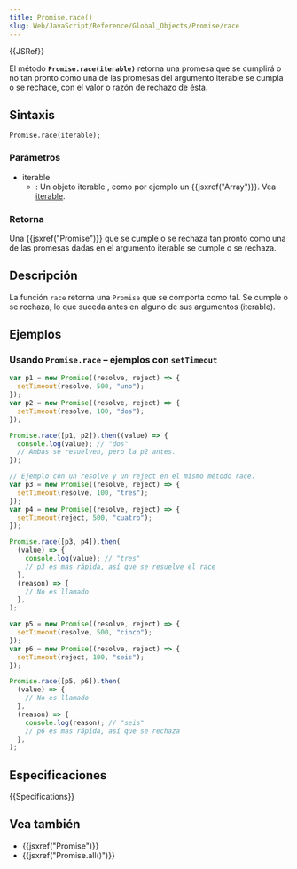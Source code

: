 ```yaml
---
title: Promise.race()
slug: Web/JavaScript/Reference/Global_Objects/Promise/race
---
```


{{JSRef}}

El método **`Promise.race(iterable)`** retorna una promesa que se cumplirá o no tan pronto como una de las promesas del argumento iterable se cumpla o se rechace, con el valor o razón de rechazo de ésta.

## Sintaxis

```
Promise.race(iterable);
```

### Parámetros

- iterable
  - : Un objeto iterable , como por ejemplo un {{jsxref("Array")}}. Vea [iterable](/es/docs/Web/JavaScript/Reference/Iteration_protocols).

### Retorna

Una {{jsxref("Promise")}} que se cumple o se rechaza tan pronto como una de las promesas dadas en el argumento iterable se cumple o se rechaza.

## Descripción

La función `race` retorna una `Promise` que se comporta como tal. Se cumple o se rechaza, lo que suceda antes en alguno de sus argumentos (iterable).

## Ejemplos

### Usando `Promise.race` – ejemplos con `setTimeout`

```js
var p1 = new Promise((resolve, reject) => {
  setTimeout(resolve, 500, "uno");
});
var p2 = new Promise((resolve, reject) => {
  setTimeout(resolve, 100, "dos");
});

Promise.race([p1, p2]).then((value) => {
  console.log(value); // "dos"
  // Ambas se resuelven, pero la p2 antes.
});

// Ejemplo con un resolve y un reject en el mismo método race.
var p3 = new Promise((resolve, reject) => {
  setTimeout(resolve, 100, "tres");
});
var p4 = new Promise((resolve, reject) => {
  setTimeout(reject, 500, "cuatro");
});

Promise.race([p3, p4]).then(
  (value) => {
    console.log(value); // "tres"
    // p3 es mas rápida, así que se resuelve el race
  },
  (reason) => {
    // No es llamado
  },
);

var p5 = new Promise((resolve, reject) => {
  setTimeout(resolve, 500, "cinco");
});
var p6 = new Promise((resolve, reject) => {
  setTimeout(reject, 100, "seis");
});

Promise.race([p5, p6]).then(
  (value) => {
    // No es llamado
  },
  (reason) => {
    console.log(reason); // "seis"
    // p6 es mas rápida, así que se rechaza
  },
);
```

## Especificaciones

{{Specifications}}

## Vea también

- {{jsxref("Promise")}}
- {{jsxref("Promise.all()")}}
